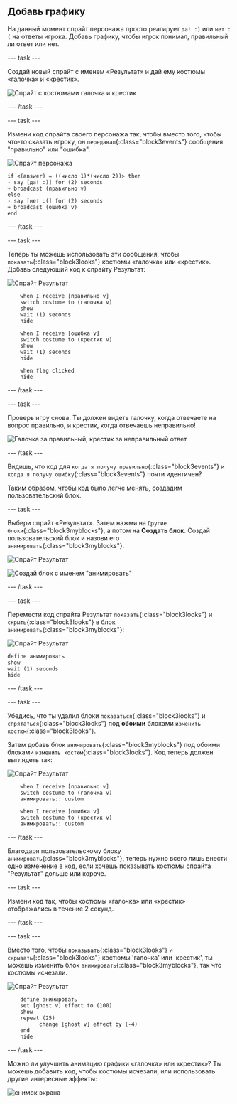## Добавь графику

На данный момент спрайт персонажа просто реагирует `да! :)` или `нет :(` на ответы игрока. Добавь графику, чтобы игрок понимал, правильный ли ответ или нет.

--- task ---

Создай новый спрайт с именем «Результат» и дай ему костюмы «галочка» и «крестик».

![Спрайт с костюмами галочка и крестик](images/brain-result.png)

--- /task ---

--- task ---

Измени код спрайта своего персонажа так, чтобы вместо того, чтобы что-то сказать игроку, он `передавал`{:class="block3events"} сообщения "правильно" или "ошибка".

![Спрайт персонажа](images/giga-sprite.png)

```blocks3
if <(answer) = ((число 1)*(число 2))> then
- say [да! :)] for (2) seconds
+ broadcast (правильно v)
else
- say [нет :(] for (2) seconds
+ broadcast (ошибка v)
end
```

--- /task ---

--- task ---

Теперь ты можешь использовать эти сообщения, чтобы `показать`{:class="block3looks"} костюмы «галочка» или «крестик». Добавь следующий код к спрайту Результат:

![Спрайт Результат](images/result-sprite.png)

```blocks3
    when I receive [правильно v]
    switch costume to (галочка v)
    show
    wait (1) seconds
    hide

    when I receive [ошибка v]
    switch costume to (крестик v)
    show
    wait (1) seconds
    hide

    when flag clicked
    hide
```

--- /task ---

--- task ---

Проверь игру снова. Ты должен видеть галочку, когда отвечаете на вопрос правильно, и крестик, когда отвечаешь неправильно!

![Галочка за правильный, крестик за неправильный ответ](images/brain-test-answer.png)

--- /task ---

Видишь, что код для `когда я получу правильно`{:class="block3events"} и `когда я получу ошибку`{:class="block3events"} почти идентичен?

Таким образом, чтобы код было легче менять, создадим пользовательский блок.

--- task ---

Выбери спрайт «Результат». Затем нажми на `Другие блоки`{:class="block3myblocks"}, а потом на **Создать блок**. Создай пользовательский блок и назови его `анимировать`{:class="block3myblocks"}.

![Спрайт Результат](images/result-sprite.png)

![Создай блок с именем "анимировать"](images/brain-animate-function.png)

--- /task ---

--- task ---

Перемести код спрайта Результат `показать`{:class="block3looks"} и `скрыть`{:class="block3looks"} в блок `анимировать`{:class="block3myblocks"}:

![Спрайт Результат](images/result-sprite.png)

```blocks3
define анимировать
show
wait (1) seconds
hide
```

--- /task ---

--- task ---

Убедись, что ты удалил блоки `показаться`{:class="block3looks"} и `спрятаться`{:class="block3looks"} под **обоими** блоками `изменить костюм`{:class="block3looks"}.

Затем добавь блок `анимировать`{:class="block3myblocks"} под обоими блоками `изменить костюм`{:class="block3looks"}. Код теперь должен выглядеть так:

![Спрайт Результат](images/result-sprite.png)

```blocks3
    when I receive [правильно v]
    switch costume to (галочка v)
    анимировать:: custom

    when I receive [ошибка v]
    switch costume to (крестик v)
    анимировать:: custom
```

--- /task ---

Благодаря пользовательскому блоку `анимировать`{:class="block3myblocks"}, теперь нужно всего лишь внести одно изменение в код, если хочешь показывать костюмы спрайта "Результат" дольше или короче.

--- task ---

Измени код так, чтобы костюмы «галочка» или «крестик» отображались в течение 2 секунд.

--- /task ---

--- task ---

Вместо того, чтобы `показывать`{:class="block3looks"} и `скрывать`{:class="block3looks"} костюмы 'галочка' или 'крестик', ты можешь изменить блок `анимировать`{:class="block3myblocks"}, так что костюмы исчезали.

![Спрайт Результат](images/result-sprite.png)

```blocks3
    define анимировать
    set [ghost v] effect to (100)
    show
    repeat (25)
		  change [ghost v] effect by (-4)
    end
    hide
```

--- /task ---

Можно ли улучшить анимацию графики «галочка» или «крестик»? Ты можешь добавить код, чтобы костюмы исчезали, или использовать другие интересные эффекты:

![снимок экрана](images/brain-effects.png)
